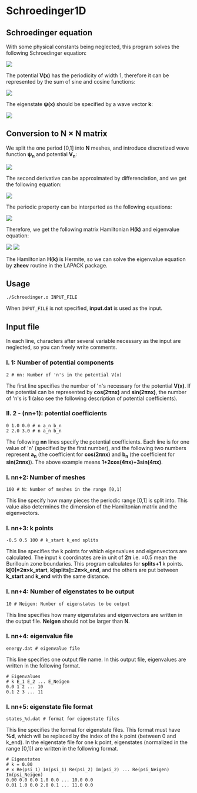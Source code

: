 # Schroedinger1D

## Schroedinger equation
With some physical constants being neglected, this program solves the following Schroedinger equation:

<img src="https://latex.codecogs.com/svg.latex?\left[-\frac{1}{2}\frac{\mathrm{d}^2}{\mathrm{d}x^2}&plus;V(x)&space;\right&space;]\psi(x)&space;=&space;E\psi(x).">

The potential **V(x)** has the periodicity of width 1, therefore it can be represented by the sum of sine and cosine functions:

<img src="https://latex.codecogs.com/svg.latex?V(x)=\sum_{n=0}^\infty&space;\Bigl[a_n\cos(2\pi&space;n&space;x)&space;&plus;b_n\sin(2\pi&space;nx)\Bigr].">

The eigenstate **&psi;(x)** should be specified by a wave vector **k**:

<img src="https://latex.codecogs.com/svg.latex?\psi(x&plus;1)=e^{\mathrm{i}k}\psi(x).">

## Conversion to N &times; N matrix

We split the one period \[0,1\] into **N** meshes, and introduce discretized wave function **&psi;<sub>n</sub>** and potential **V<sub>n</sub>**:

<img src="https://latex.codecogs.com/svg.latex?\psi_n=\psi\left(\frac{n}{N}&space;\right&space;),\&space;V_n=V\left(&space;\frac{n}{N}\right&space;)\&space;.">

The second derivative can be approximated by differenciation, and we get the following equation:

<img src="https://latex.codecogs.com/svg.latex?-\frac{N^2}{2}\Bigl(\psi_{n&plus;1}-2\psi_{n}&plus;\psi_{n-1}\Bigr)&plus;V_n\psi_n=E\psi_n.">

The periodic property can be interperted as the following equations:

<img src="https://latex.codecogs.com/svg.latex?\psi_{-1}=e^{-\mathrm{i}k}\psi_{N-1},\&space;\&space;\psi_N=e^{\mathrm{i}k}\psi_0.">

Therefore, we get the following matrix Hamiltonian **H(k)** and eigenvalue equation:

<img src="https://latex.codecogs.com/svg.latex?H(k)=\begin{pmatrix}&space;N^2&plus;V_0&space;&&space;-N^2/2&space;&&space;0&space;&0&space;&&space;\cdots&space;&&space;0&space;&&space;0&&space;-N^2e^{-\mathrm{i}k}/2\\&space;-N^2/2&space;&&space;N^2&plus;V_1&space;&&space;-N^2/2&space;&&space;0&space;&&space;\cdots&space;&&space;0&space;&&space;0&space;&&space;0&space;\\&space;\ddots&space;&&space;\ddots&space;&&space;\ddots&space;&&space;\ddots&space;&&space;\ddots&space;&&space;\ddots&space;&&space;\ddots&space;&&space;\ddots&space;\\&space;0&space;&&space;0&space;&&space;0&space;&&space;0&space;&&space;\cdots&space;&&space;-N^2/2&space;&&space;N^2&plus;V_{N-2}&space;&&space;-N^2/2&space;\\&space;-N^2e^{\mathrm{i}k}/2&space;&&space;0&space;&&space;0&space;&&space;0&space;&&space;\cdots&space;&&space;0&space;&&space;-N^2/2&space;&&space;N^2&plus;V_{N-1}&space;\end{pmatrix}">

<img src="https://latex.codecogs.com/svg.latex?H(k)\begin{pmatrix}&space;\psi_0&space;\\&space;\psi_1&space;\\&space;\vdots&space;\\&space;\psi_{N-1}\end{pmatrix}=E\begin{pmatrix}&space;\psi_0&space;\\&space;\psi_1&space;\\&space;\vdots&space;\\&space;\psi_{N-1}\end{pmatrix}.">

The Hamiltonian **H(k)** is Hermite, so we can solve the eigenvalue equation by **zheev** routine in the LAPACK package.

## Usage
```
./Schroedinger.o INPUT_FILE
```
When ```INPUT_FILE``` is not specified, **input.dat** is used as the input.

## Input file
In each line, characters after several variable necessary as the input are neglected, so you can freely write comments.

### l. 1: Number of potential components
```
2 # nn: Number of 'n's in the potential V(x)
```
The first line specifies the number of 'n's necessary for the potential **V(x)**.
If the potential can be represented by **cos(2&pi;nx)** and **sin(2&pi;nx)**, the number of 'n's is **1** (also see the following description of potential coefficients).

### ll. 2 - (nn+1): potential coefficients
```
0 1.0 0.0 # n a_n b_n
2 2.0 3.0 # n a_n b_n
```
The following **nn** lines specify the potential coefficients.
Each line is for one value of 'n' (specified by the first number), and the following two numbers represent **a<sub>n</sub>** (the coefficient for **cos(2&pi;nx)** and **b<sub>n</sub>** (the coefficient for **sin(2&pi;nx)**).
The above example means **1+2cos(4&pi;x)+3sin(4&pi;x)**.

### l. nn+2: Number of meshes
```
100 # N: Number of meshes in the range [0,1]
```
This line specify how many pieces the periodic range \[0,1\] is split into.
This value also determines the dimension of the Hamiltonian matrix and the eigenvectors.

### l. nn+3: k points
```
-0.5 0.5 100 # k_start k_end splits
```
This line specifies the k points for which eigenvalues and eigenvectors are calculated.
The input k coordinates are in unit of **2&pi;** i.e. &pm;0.5 mean the Burillouin zone boundaries.
This program calculates for **splits+1** k points.
**k\[0\]=2&pi;&times;k_start**, **k\[splits\]=2&pi;&times;k_end**, and the others are put between **k_start** and **k_end** with the same distance.

### l. nn+4: Number of eigenstates to be output
```
10 # Neigen: Number of eigenstates to be output
```
This line specifies how many eigenstates and eigenvectors are written in the output file.
**Neigen** should not be larger than **N**.

### l. nn+4: eigenvalue file
```
energy.dat # eigenvalue file
```
This line specifies one output file name.
In this output file, eigenvalues are written in the following format.
```
# Eigenvalues
# k E_1 E_2 ... E_Neigen
0.0 1 2 ... 10
0.1 2 3 ... 11
```

### l. nn+5: eigenstate file format
```
states_%d.dat # format for eigenstate files
```
This line specifies the format for eigenstate files.
This format must have **%d**, which will be replaced by the index of the k point (between 0 and k_end).
In the eigenstate file for one k point, eigenstates (normalized in the range \[0,1\]) are written in the following format.
```
# Eigenstates
# k = 0.00
# x Re(psi_1) Im(psi_1) Re(psi_2) Im(psi_2) ... Re(psi_Neigen) Im(psi_Neigen)
0.00 0.0 0.0 1.0 0.0 ... 10.0 0.0
0.01 1.0 0.0 2.0 0.1 ... 11.0 0.0
```

